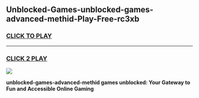
## Unblocked-Games-unblocked-games-advanced-methid-Play-Free-rc3xb
<h3>
<a href="https://premium76.site?title=unblocked-games-advanced-methid&ref=09A">CLICK TO PLAY</a></h3>
<hr>

<h3>
<a href="https://premium76.site?title=unblocked-games-advanced-methid&ref=09A">CLICK 2 PLAY</a>
  
</h3>

<a href="https://premium76.site?title=unblocked-games-advanced-methid&ref=09A"><img src="https://clearcache.store/games.png"></a>


**unblocked-games-advanced-methid games unblocked: Your Gateway to Fun and Accessible Online Gaming**
